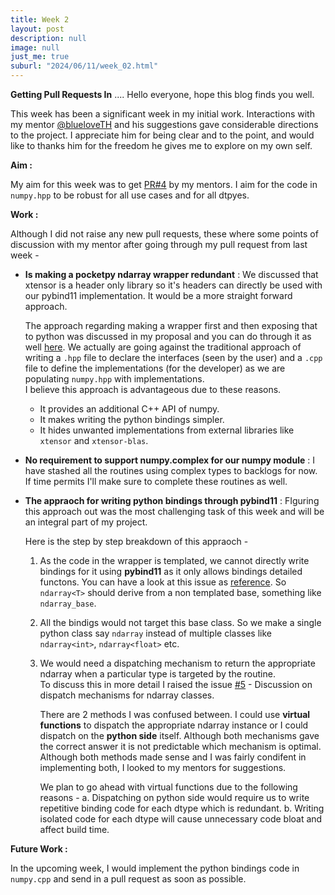 ```yaml
---
title: Week 2
layout: post
description: null
image: null
just_me: true
suburl: "2024/06/11/week_02.html"
---
```

**Getting Pull Requests In**
.... Hello everyone, hope this blog finds you well.

This week has been a significant week in my initial work. Interactions with my mentor [@blueloveTH](https://github.com/blueloveTH) and his suggestions gave considerable directions to the project.
I appreciate him for being clear and to the point, and would like to thanks him for the freedom he gives me to explore on my own self.

**Aim :** 

My aim for this week was to get [PR#4](https://github.com/pocketpy/gsoc-2024-dev/pull/4) by my mentors. I aim for the code in `numpy.hpp` to be robust for all use cases and for all dtpyes. 

**Work :** 

Although I did not raise any new pull requests, these where some points of discussion with my mentor after going through my pull request from last week -

- **Is making a pocketpy ndarray wrapper redundant** : We discussed that xtensor is a header only library so it's headers can directly be used with our pybind11 implementation. It would be a more straight forward approach.
  
  The approach regarding making a wrapper first and then exposing that to python was discussed in my proposal and you can do through it as well [here](https://docs.google.com/document/d/1N4hVX-nzM6jffhwt5d3Av6VljYRDrLSdLh6lnVHM1HA/edit). We actually are going against the traditional approach of writing a `.hpp` file to declare the interfaces (seen by the user) and a `.cpp` file to define the implementations (for the developer) as we are populating `numpy.hpp` with implementations. \
  I believe this approach is advantageous due to these reasons.
  
  * It provides an additional C++ API of numpy. 
  * It makes writing the python bindings simpler. 
  * It hides unwanted implementations from external libraries like `xtensor` and `xtensor-blas`.
  
- **No requirement to support numpy.complex for our numpy module** : I have stashed all the routines using complex types to backlogs for now. If time permits I'll make sure to complete these routines as well.
- **The appraoch for writing python bindings through pybind11** : FIguring this approach out was the most challenging task of this week and will be an integral part of my project.
  
  Here is the step by step breakdown of this appraoch -
  1. As the code in the wrapper is templated, we cannot directly write bindings for it using **pybind11** as it only allows bindings detailed functons. You can have a look at this issue as [reference](https://github.com/pybind/pybind11/issues/199). So `ndarray<T>` should derive from a non templated base, something like `ndarray_base`.
  2. All the bindigs would not target this base class. So we make a single python class say `ndarray` instead of multiple classes like `ndarray<int>`, `ndarray<float>` etc.
  3. We would need a dispatching mechanism to return the appropriate ndarray when a particular type is targeted by the routine. \
     To discuss this in more detail I raised the issue [#5](https://github.com/pocketpy/gsoc-2024-dev/issues/5) - Discussion on dispatch mechanisms for ndarray classes.
     
     There are 2 methods I was confused between. I could use **virtual functions** to dispatch the appropriate ndarray instance or I could dispatch on the **python side** itself. Although both mechanisms gave the correct answer it is not predictable which mechanism is optimal. Although both methods made sense and I was fairly condifent in implementing both, I looked to my mentors for suggestions.

     We plan to go ahead with virtual functions due to the following reasons -
     a. Dispatching on python side would require us to write repetitive binding code for each dtype which is redundant. 
     b. Writing isolated code for each dtype will cause unnecessary code bloat and affect build time.
        
**Future Work :**

In the upcoming week, I would implement the python bindings code in `numpy.cpp` and send in a pull request as soon as possible.
